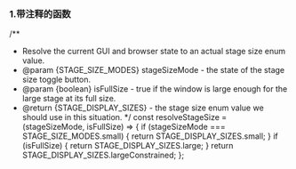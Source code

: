 ### 1.带注释的函数
/**
 * Resolve the current GUI and browser state to an actual stage size enum value.
 * @param {STAGE_SIZE_MODES} stageSizeMode - the state of the stage size toggle button.
 * @param {boolean} isFullSize - true if the window is large enough for the large stage at its full size.
 * @return {STAGE_DISPLAY_SIZES} - the stage size enum value we should use in this situation.
 */
const resolveStageSize = (stageSizeMode, isFullSize) => {
    if (stageSizeMode === STAGE_SIZE_MODES.small) {
        return STAGE_DISPLAY_SIZES.small;
    }
    if (isFullSize) {
        return STAGE_DISPLAY_SIZES.large;
    }
    return STAGE_DISPLAY_SIZES.largeConstrained;
};
